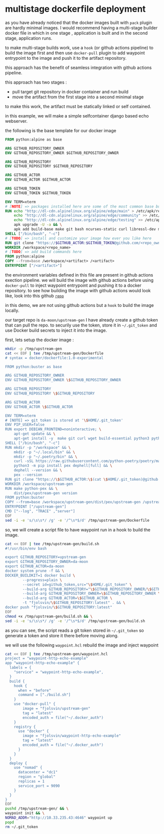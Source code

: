 
# multistage dockerfile deployment

as you have already noticed that the docker images built with `pack` plugin are hardly minimal images. I would recommend having a multi-stage builder docker file in which in one stage , application is built and in the second stage, application runs.

to make multi-stage builds work, use a `hook` (or github actions pipeline) to build the image first and then use `docker-pull` plugin to add waypoint entrypoint to the image and push it to the artifact repository.

this approach has the benefit of seamless integration with github actions pipeline.

this approach has two stages :

- pull target git repository in docker container and run build
- move the artifact from the first stage into a second minimal stage

to make this work, the artifact must be statically linked or self contained.

in this example, we will make a simple selfcontainer django based echo webserver.

the following is the base template for our docker image

```dockerfile
FROM python:alpine as base

ARG GITHUB_REPOSITORY_OWNER
ENV GITHUB_REPOSITORY_OWNER $GITHUB_REPOSITORY_OWNER

ARG GITHUB_REPOSITORY
ENV GITHUB_REPOSITORY $GITHUB_REPOSITORY

ARG GITHUB_ACTOR
ENV GITHUB_ACTOR $GITHUB_ACTOR

ARG GITHUB_TOKEN
ENV GITHUB_TOKEN $GITHUB_TOKEN

ENV TERM=xterm
# [NOTE] => packages installed here are some of the most common base build dependencie for alpine
RUN echo "http://dl-cdn.alpinelinux.org/alpine/edge/main" > /etc/apk/repositories && \
    echo "http://dl-cdn.alpinelinux.org/alpine/edge/community" >> /etc/apk/repositories && \
    echo "http://dl-cdn.alpinelinux.org/alpine/edge/testing" >> /etc/apk/repositories && \
    apk upgrade -U -a && \
    apk add build-base make git bash ncurses-static curl libressl-dev musl-dev libffi-dev 
SHELL ["/bin/bash", "-c"]
# [TODO] => install and customize your image how ever you like here
RUN git clone "https://$GITHUB_ACTOR:$GITHUB_TOKEN@github.com/<repo_owner>/<repo_name>.git" /workspace/<repo_name>
WORKDIR /workspace/<repo_name>
# [TODO] => add build commands here
FROM python:alpine
COPY --from=base /workspace/<artifact> /<artifact>
ENTRYPOINT ["/<artifact>"]
```

the environment variables defined in this file are present in github actions exection pipeline. we will build the image with github actions before using `docker-pull` to inject waypoint entrypoint and pushing it to a docker repository. to see how building the image with github actions would look like, look into this github [`repo`](https://github.com/da-moon/upstream-gen/blob/master/.github/workflows/workflow.yml)

in this demo, we are not using github actions but a `hook` to build the image locally. 

our target repo is `da-moon/upstream-gen` I have already create a github token that can pull the repo. to securily use the token, store it in `~/.git_token` and use Docker build secrets to inject it into the image. 

first, lets setup the docker image :

```bash
mkdir -p /tmp/upstream-gen
cat << EOF | tee /tmp/upstream-gen/Dockerfile
# syntax = docker/dockerfile:1.0-experimental

FROM python:buster as base

ARG GITHUB_REPOSITORY_OWNER
ENV GITHUB_REPOSITORY_OWNER \$GITHUB_REPOSITORY_OWNER

ARG GITHUB_REPOSITORY
ENV GITHUB_REPOSITORY \$GITHUB_REPOSITORY

ARG GITHUB_ACTOR
ENV GITHUB_ACTOR \$GITHUB_ACTOR

ENV TERM=xterm
# [NOTE] => git token is stored at '\$HOME/.git_token'
ENV PIP_USER=false
RUN export DEBIAN_FRONTEND=noninteractive; \
    apt-get update && \
    apt-get install -y  make git curl wget build-essential python3 python3-pip 
SHELL ["/bin/bash", "-c"]
RUN mkdir -p "/workspace" && \
    mkdir -p "~/.local/bin" && \
    mkdir -p "~/.poetry/bin" && \
    curl -sSL https://raw.githubusercontent.com/python-poetry/poetry/master/get-poetry.py | python3 && \
    python3 -m pip install pex dephell[full] && \
    dephell --version && \
    pex --version
RUN git clone "https://\$GITHUB_ACTOR:\$(cat \$HOME/.git_token)@github.com/da-moon/upstream-gen.git" "/workspace/upstream-gen"
WORKDIR /workspace/upstream-gen
RUN make python-pex && \
    dist/pex/upstream-gen version
FROM python:buster
COPY --from=base /workspace/upstream-gen/dist/pex/upstream-gen /upstream-gen
ENTRYPOINT ["/upstream-gen"]
CMD ["--log", "TRACE" ,"server"]
EOF
sed -i -e 's/\s\s*/ /g' -e '/^\s*$/d' /tmp/upstream-gen/Dockerfile
```

so, we will create a script file to have waypoint run in a hook to build the image.

```bash
cat << EOF | tee /tmp/upstream-gen/build.sh
#!/usr/bin/env bash

export GITHUB_REPOSITORY=upstream-gen
export GITHUB_REPOSITORY_OWNER=da-moon
export GITHUB_ACTOR=da-moon
docker system prune -f && \
DOCKER_BUILDKIT=1 docker build \
        --progress=plain \
        --secret id=github_token,src="\$HOME/.git_token" \
        --build-arg GITHUB_REPOSITORY="\$GITHUB_REPOSITORY_OWNER/\$GITHUB_REPOSITORY" \
        --build-arg GITHUB_REPOSITORY_OWNER=\$GITHUB_REPOSITORY_OWNER \
        --build-arg GITHUB_ACTOR=\$GITHUB_ACTOR \
        -t "fjolsvin/\$GITHUB_REPOSITORY:latest" . && \
docker push "fjolsvin/\$GITHUB_REPOSITORY:latest"
EOF
chmod +x /tmp/upstream-gen/build.sh && \
sed -i -e 's/\s\s*/ /g' -e '/^\s*$/d' /tmp/upstream-gen/build.sh
```
as you can see, the script reads a git token stored in `~/.git_token`  so generate a token and store it there before moving along.

we will use the following `waypoint.hcl` rebuild the image and inject waypoint 

```bash
cat << EOF | tee /tmp/upstream-gen/waypoint.hcl
project = "waypoint-http-echo-example"
app "waypoint-http-echo-example" {
  labels = {
    "service" = "waypoint-http-echo-example",
  }
  build {
    hook {
      when = "before"
      command = ["./build.sh"]
    }
    use "docker-pull" {
        image = "fjolsvin/upstream-gen"
        tag = "latest"
        encoded_auth = file("~/.docker_auth")
    }
    registry {
      use "docker" {
        image = "fjolsvin/waypoint-http-echo-example"
        tag = "latest"
        encoded_auth = file("~/.docker_auth")
      }
    }
  }
  deploy {
    use "nomad" {
      datacenter = "dc1"
      region = "global"
      replicas = 1
      service_port = 9090
    }
  }
}
EOF
pushd /tmp/upstream-gen/ && \
waypoint init && \
NOMAD_ADDR="http://10.33.235.43:4646" waypoint up
popd
rm ~/.git_token
```
